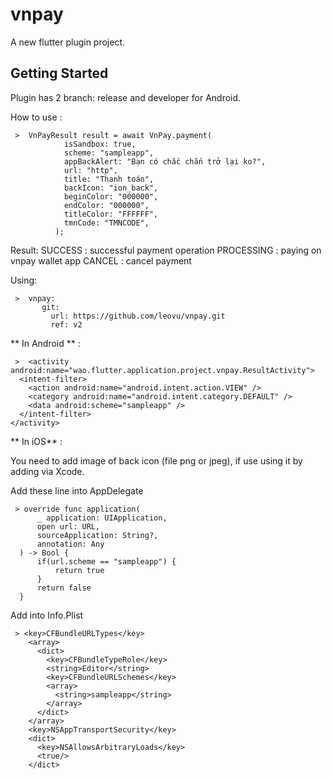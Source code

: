 # vnpay

A new flutter plugin project.

## Getting Started

Plugin has 2 branch: release and developer for Android.

How to use :

     >  VnPayResult result = await VnPay.payment(
                isSandbox: true,
                scheme: "sampleapp",
                appBackAlert: "Bạn có chắc chắn trở lại ko?",
                url: "http",
                title: "Thanh toán",
                backIcon: "ion_back",
                beginColor: "000000",
                endColor: "000000",
                titleColor: "FFFFFF",
                tmnCode: "TMNCODE",
              );

Result: 
SUCCESS : successful payment operation
PROCESSING : paying on vnpay wallet app
CANCEL : cancel payment

Using: 
 
     >  vnpay:
           git:
             url: https://github.com/leovu/vnpay.git
             ref: v2
             

** In Android ** :
 
     >  <activity android:name="wao.flutter.application.project.vnpay.ResultActivity">
      <intent-filter>
        <action android:name="android.intent.action.VIEW" />
        <category android:name="android.intent.category.DEFAULT" />
        <data android:scheme="sampleapp" />
      </intent-filter>
    </activity>
 
 
 ** In iOS** :
 
 You need to add image of back icon (file png or jpeg), if use using it by adding via Xcode.
 
 Add these line into AppDelegate
 
     > override func application(
          _ application: UIApplication,
          open url: URL,
          sourceApplication: String?,
          annotation: Any
      ) -> Bool {
          if(url.scheme == "sampleapp") {
              return true
          }
          return false
      }
 
 
 Add into Info.Plist 
 
     > <key>CFBundleURLTypes</key>
        <array>
          <dict>
            <key>CFBundleTypeRole</key>
            <string>Editor</string>
            <key>CFBundleURLSchemes</key>
            <array>
              <string>sampleapp</string>
            </array>
          </dict>
        </array>
        <key>NSAppTransportSecurity</key>
        <dict>
          <key>NSAllowsArbitraryLoads</key>
          <true/>
        </dict>
